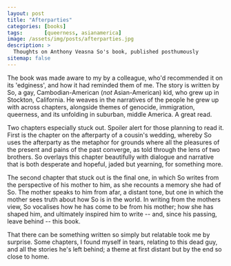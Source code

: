 ```yaml
---
layout: post
title: "Afterparties"
categories: [books]
tags:       [queerness, asianamerica]
image: /assets/img/posts/afterparties.jpg
description: >
  Thoughts on Anthony Veasna So's book, published posthumously
sitemap: false
---
```


The book was made aware to my by a colleague, who'd recommended it on its 'edginess', and how it had reminded them of me. The story is written by So, a gay, Cambodian-American (<i>not</i> Asian-American) kid, who grew up in Stockton, California. He weaves in the narratives of the people he grew up with across chapters, alongside themes of genocide, immigration, queerness, and its unfolding in suburban, middle America. A great read. 

Two chapters especially stuck out. Spoiler alert for those planning to read it. First is the chapter on the afterparty of a cousin's wedding, whereby So uses the afterparty as the metaphor for grounds where all the pleasures of the present and pains of the past converge, as told through the lens of two brothers. So overlays this chapter beautifully with dialogue and narrative that is both desperate and hopeful, jaded but yearning, for something more. 

The second chapter that stuck out is the final one, in which So writes from the perspective of his mother to him, as she recounts a memory she had of So. The mother speaks to him from afar, a distant tone, but one in which the mother sees truth about how So is in the world. In writing from the mothers view, So vocalises how he has come to be from his mother; how she has shaped him, and ultimately inspired him to write -- and, since his passing, leave behind -- this book. 

That there can be something written so simply but relatable took me by surprise. Some chapters, I found myself in tears, relating to this dead guy, and all the stories he's left behind; a theme at first distant but by the end so close to home.